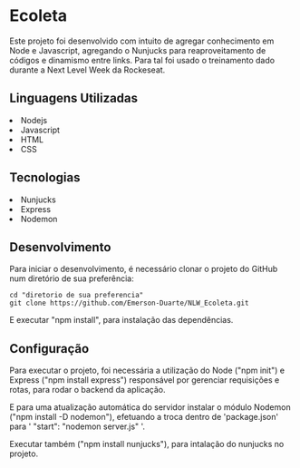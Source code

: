 <h1> Ecoleta </h1>

<p> Este projeto foi desenvolvido com intuito de agregar conhecimento em Node e Javascript, agregando o
Nunjucks para reaproveitamento de códigos e dinamismo entre links. Para tal foi usado o treinamento dado 
durante a Next Level Week da Rockeseat.</p>


<h2>Linguagens Utilizadas</h2>

<li>Nodejs</li>
<li>Javascript</li>
<li>HTML</li>
<li>CSS</li>



<h2>Tecnologias</h2>

<li>Nunjucks</li>
<li>Express</li>
<li>Nodemon</li>



<h2>Desenvolvimento</h2>

Para iniciar o desenvolvimento, é necessário clonar o projeto do GitHub num diretório de sua preferência:
```shell
cd "diretorio de sua preferencia"
git clone https://github.com/Emerson-Duarte/NLW_Ecoleta.git
```
E executar "npm install", para instalação das dependências.


<h2>Configuração</h2>

<p>Para executar o projeto, foi necessária a utilização do Node ("npm init") e 
Express ("npm install express") responsável por gerenciar requisições e rotas, para rodar o backend da aplicação.</p>
<p>E para uma atualização automática do servidor instalar o módulo Nodemon ("npm install -D nodemon"), efetuando a troca
dentro de 'package.json' para  ' "start": "nodemon server.js" '.</p>
<p>Executar também ("npm install nunjucks"), para intalação do nunjucks no projeto.</p>
 

